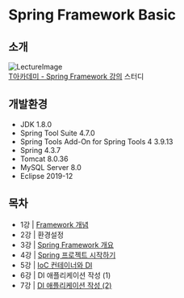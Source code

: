 # Spring Framework Basic

## 소개

![LectureImage](https://tacademy.skplanet.com/upload/201710/88.jpg)<br>
[T아카데미 - Spring Framework 강의](https://tacademy.skplanet.com/live/player/onlineLectureDetail.action?seq=88) 스터디

## 개발환경

* JDK 1.8.0
* Spring Tool Suite 4.7.0
* Spring Tools Add-On for Spring Tools 4 3.9.13
* Spring 4.3.7
* Tomcat 8.0.36
* MySQL Server 8.0
* Eclipse 2019-12

## 목차

* 1강 | [Framework 개념](./Lecture%20Note/Lec-01-Framework%20개념.md)<br>
* 2강 | 환경설정<br>
* 3강 | [Spring Framework 개요](./Lecture%20Note/Lec-03-Spring%20프레임워크%20개요.md)<br>
* 4강 | [Spring 프로젝트 시작하기](./Lecture%20Note/Lec-04-Spring%20프로젝트%20시작하기.md)<br>
* 5강 | [IoC 컨테이너와 DI](./Lecture%20Note/Lec-05-IoC%20컨테이너와%20DI.md)
* 6강 | DI 애플리케이션 작성 (1)
* 7강 | [DI 애플리케이션 작성 (2)](./Lecture%20Note/Lec-07-DI%20애플리케이션%20작성%20(2).md)
